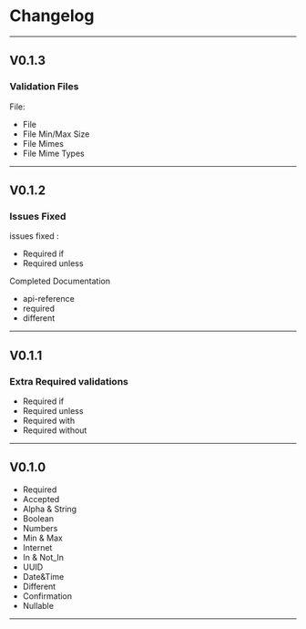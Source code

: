 # Changelog

---

## V0.1.3

### Validation Files

File:

- File
- File Min/Max Size
- File Mimes
- File Mime Types

---

## V0.1.2

### Issues Fixed

issues fixed :

- Required if
- Required unless

Completed Documentation

- api-reference
- required
- different

---

## V0.1.1

### Extra Required validations

- Required if
- Required unless
- Required with
- Required without

---

## V0.1.0

- Required
- Accepted
- Alpha & String
- Boolean
- Numbers
- Min & Max
- Internet
- In & Not_In
- UUID
- Date&Time
- Different
- Confirmation
- Nullable

---
